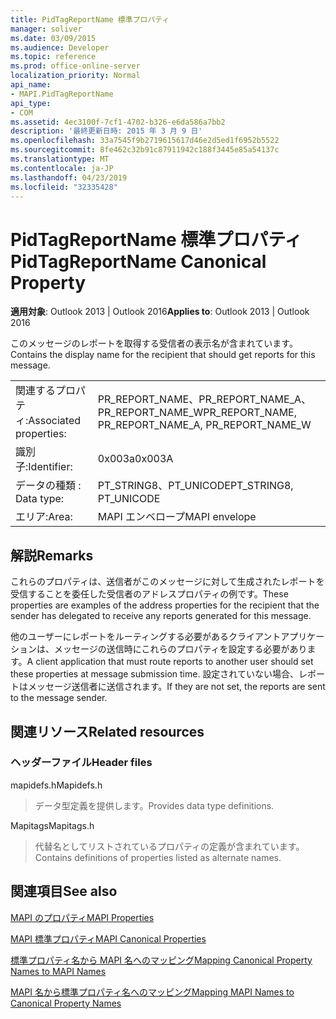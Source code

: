 ```yaml
---
title: PidTagReportName 標準プロパティ
manager: soliver
ms.date: 03/09/2015
ms.audience: Developer
ms.topic: reference
ms.prod: office-online-server
localization_priority: Normal
api_name:
- MAPI.PidTagReportName
api_type:
- COM
ms.assetid: 4ec3100f-7cf1-4702-b326-e6da586a7bb2
description: '最終更新日時: 2015 年 3 月 9 日'
ms.openlocfilehash: 33a7545f9b2719615617d46e2d5ed1f6952b5522
ms.sourcegitcommit: 8fe462c32b91c87911942c188f3445e85a54137c
ms.translationtype: MT
ms.contentlocale: ja-JP
ms.lasthandoff: 04/23/2019
ms.locfileid: "32335428"
---
```

# <a name="pidtagreportname-canonical-property"></a><span data-ttu-id="7c3b7-103">PidTagReportName 標準プロパティ</span><span class="sxs-lookup"><span data-stu-id="7c3b7-103">PidTagReportName Canonical Property</span></span>

  
  
<span data-ttu-id="7c3b7-104">**適用対象**: Outlook 2013 | Outlook 2016</span><span class="sxs-lookup"><span data-stu-id="7c3b7-104">**Applies to**: Outlook 2013 | Outlook 2016</span></span> 
  
<span data-ttu-id="7c3b7-105">このメッセージのレポートを取得する受信者の表示名が含まれています。</span><span class="sxs-lookup"><span data-stu-id="7c3b7-105">Contains the display name for the recipient that should get reports for this message.</span></span>
  
|||
|:-----|:-----|
|<span data-ttu-id="7c3b7-106">関連するプロパティ:</span><span class="sxs-lookup"><span data-stu-id="7c3b7-106">Associated properties:</span></span>  <br/> |<span data-ttu-id="7c3b7-107">PR_REPORT_NAME、PR_REPORT_NAME_A、PR_REPORT_NAME_W</span><span class="sxs-lookup"><span data-stu-id="7c3b7-107">PR_REPORT_NAME, PR_REPORT_NAME_A, PR_REPORT_NAME_W</span></span>  <br/> |
|<span data-ttu-id="7c3b7-108">識別子:</span><span class="sxs-lookup"><span data-stu-id="7c3b7-108">Identifier:</span></span>  <br/> |<span data-ttu-id="7c3b7-109">0x003a</span><span class="sxs-lookup"><span data-stu-id="7c3b7-109">0x003A</span></span>  <br/> |
|<span data-ttu-id="7c3b7-110">データの種類 : </span><span class="sxs-lookup"><span data-stu-id="7c3b7-110">Data type:</span></span>  <br/> |<span data-ttu-id="7c3b7-111">PT_STRING8、PT_UNICODE</span><span class="sxs-lookup"><span data-stu-id="7c3b7-111">PT_STRING8, PT_UNICODE</span></span>  <br/> |
|<span data-ttu-id="7c3b7-112">エリア:</span><span class="sxs-lookup"><span data-stu-id="7c3b7-112">Area:</span></span>  <br/> |<span data-ttu-id="7c3b7-113">MAPI エンベロープ</span><span class="sxs-lookup"><span data-stu-id="7c3b7-113">MAPI envelope</span></span>  <br/> |
   
## <a name="remarks"></a><span data-ttu-id="7c3b7-114">解説</span><span class="sxs-lookup"><span data-stu-id="7c3b7-114">Remarks</span></span>

<span data-ttu-id="7c3b7-115">これらのプロパティは、送信者がこのメッセージに対して生成されたレポートを受信することを委任した受信者のアドレスプロパティの例です。</span><span class="sxs-lookup"><span data-stu-id="7c3b7-115">These properties are examples of the address properties for the recipient that the sender has delegated to receive any reports generated for this message.</span></span>
  
<span data-ttu-id="7c3b7-116">他のユーザーにレポートをルーティングする必要があるクライアントアプリケーションは、メッセージの送信時にこれらのプロパティを設定する必要があります。</span><span class="sxs-lookup"><span data-stu-id="7c3b7-116">A client application that must route reports to another user should set these properties at message submission time.</span></span> <span data-ttu-id="7c3b7-117">設定されていない場合、レポートはメッセージ送信者に送信されます。</span><span class="sxs-lookup"><span data-stu-id="7c3b7-117">If they are not set, the reports are sent to the message sender.</span></span>
  
## <a name="related-resources"></a><span data-ttu-id="7c3b7-118">関連リソース</span><span class="sxs-lookup"><span data-stu-id="7c3b7-118">Related resources</span></span>

### <a name="header-files"></a><span data-ttu-id="7c3b7-119">ヘッダーファイル</span><span class="sxs-lookup"><span data-stu-id="7c3b7-119">Header files</span></span>

<span data-ttu-id="7c3b7-120">mapidefs.h</span><span class="sxs-lookup"><span data-stu-id="7c3b7-120">Mapidefs.h</span></span>
  
> <span data-ttu-id="7c3b7-121">データ型定義を提供します。</span><span class="sxs-lookup"><span data-stu-id="7c3b7-121">Provides data type definitions.</span></span>
    
<span data-ttu-id="7c3b7-122">Mapitags</span><span class="sxs-lookup"><span data-stu-id="7c3b7-122">Mapitags.h</span></span>
  
> <span data-ttu-id="7c3b7-123">代替名としてリストされているプロパティの定義が含まれています。</span><span class="sxs-lookup"><span data-stu-id="7c3b7-123">Contains definitions of properties listed as alternate names.</span></span>
    
## <a name="see-also"></a><span data-ttu-id="7c3b7-124">関連項目</span><span class="sxs-lookup"><span data-stu-id="7c3b7-124">See also</span></span>



[<span data-ttu-id="7c3b7-125">MAPI のプロパティ</span><span class="sxs-lookup"><span data-stu-id="7c3b7-125">MAPI Properties</span></span>](mapi-properties.md)
  
[<span data-ttu-id="7c3b7-126">MAPI 標準プロパティ</span><span class="sxs-lookup"><span data-stu-id="7c3b7-126">MAPI Canonical Properties</span></span>](mapi-canonical-properties.md)
  
[<span data-ttu-id="7c3b7-127">標準プロパティ名から MAPI 名へのマッピング</span><span class="sxs-lookup"><span data-stu-id="7c3b7-127">Mapping Canonical Property Names to MAPI Names</span></span>](mapping-canonical-property-names-to-mapi-names.md)
  
[<span data-ttu-id="7c3b7-128">MAPI 名から標準プロパティ名へのマッピング</span><span class="sxs-lookup"><span data-stu-id="7c3b7-128">Mapping MAPI Names to Canonical Property Names</span></span>](mapping-mapi-names-to-canonical-property-names.md)

